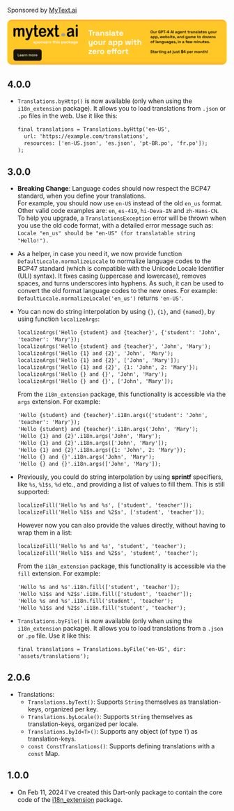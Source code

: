 Sponsored by [MyText.ai](https://mytext.ai)

[![](./example/SponsoredByMyTextAi.png)](https://mytext.ai)

## 4.0.0

* `Translations.byHttp()` is now available (only when using the `i18n_extension` package).
  It allows you to load translations from `.json` or `.po` files in the web.
  Use it like this:

  ```     
  final translations = Translations.byHttp('en-US', 
    url: 'https://example.com/translations', 
    resources: ['en-US.json', 'es.json', 'pt-BR.po', 'fr.po']);
  );
  ```

## 3.0.0

* **Breaking Change**: Language codes should now respect the BCP47 standard, when you
  define your translations.  
  For example, you should now use `en-US` instead of the old `en_us` format.
  Other valid code examples are: `en`, `es-419`, `hi-Deva-IN` and `zh-Hans-CN`.
  To help you upgrade, a `TranslationsException` error will be thrown when you use the
  old code format, with a detailed error message such as:
  `Locale "en_us" should be "en-US" (for translatable string "Hello!").`


* As a helper, in case you need it, we now provide function
  `DefaultLocale.normalizeLocale` to normalize language codes to the BCP47 standard
  (which is compatible with the Unicode Locale Identifier (ULI) syntax).
  It fixes casing (uppercase and lowercase), removes spaces, and turns underscores into
  hyphens. As such, it can be used to convert the old format language codes to the new
  ones. For example: `DefaultLocale.normalizeLocale('en_us')` returns `'en-US'`.


* You can now do string interpolation by using `{}`, `{1}`, and `{named}`, by
  using function `localizeArgs`:

  ```     
  localizeArgs('Hello {student} and {teacher}', {'student': 'John', 'teacher': 'Mary'});
  localizeArgs('Hello {student} and {teacher}', 'John', 'Mary');
  localizeArgs('Hello {1} and {2}', 'John', 'Mary');
  localizeArgs('Hello {1} and {2}', ['John', 'Mary']);
  localizeArgs('Hello {1} and {2}', {1: 'John', 2: 'Mary'});
  localizeArgs('Hello {} and {}', 'John', 'Mary');
  localizeArgs('Hello {} and {}', ['John', 'Mary']);
  ```

  From the `i18n_extension` package, this functionality is accessible via the `args`
  extension. For example:

  ```     
  'Hello {student} and {teacher}'.i18n.args({'student': 'John', 'teacher': 'Mary'});
  'Hello {student} and {teacher}'.i18n.args('John', 'Mary');
  'Hello {1} and {2}'.i18n.args('John', 'Mary');
  'Hello {1} and {2}'.i18n.args(['John', 'Mary']);
  'Hello {1} and {2}'.i18n.args({1: 'John', 2: 'Mary'});
  'Hello {} and {}'.i18n.args('John', 'Mary');
  'Hello {} and {}'.i18n.args(['John', 'Mary']);
  ```


* Previously, you could do string interpolation by using **sprintf** specifiers,
  like `%s`, `%1$s`, `%d` etc., and providing a list of values to fill them.
  This is still supported:

  ```     
  localizeFill('Hello %s and %s', ['student', 'teacher']);
  localizeFill('Hello %1$s and %2$s', ['student', 'teacher']);  
  ```

  However now you can also provide the values directly, without having to wrap them
  in a list:

  ```
  localizeFill('Hello %s and %s', 'student', 'teacher');
  localizeFill('Hello %1$s and %2$s', 'student', 'teacher');
  ```

  From the `i18n_extension` package, this functionality is accessible via the `fill`
  extension. For example:

  ```     
  'Hello %s and %s'.i18n.fill(['student', 'teacher']);
  'Hello %1$s and %2$s'.i18n.fill(['student', 'teacher']);  
  'Hello %s and %s'.i18n.fill('student', 'teacher');
  'Hello %1$s and %2$s'.i18n.fill('student', 'teacher');
  ```  

* `Translations.byFile()` is now available (only when using the `i18n_extension` package).
  It allows you to load translations from a `.json` or `.po` file. Use it like this:

  ```     
  final translations = Translations.byFile('en-US', dir: 'assets/translations');
  ```

## 2.0.6

* Translations:
    - `Translations.byText()`: Supports `String` themselves as translation-keys, organized
      per key.
    - `Translations.byLocale()`: Supports `String` themselves as translation-keys,
      organized per locale.
    - `Translations.byId<T>()`: Supports any object (of type `T`) as translation-keys.
    - `const ConstTranslations()`: Supports defining translations with a `const` Map.

## 1.0.0

* On Feb 11, 2024 I've created this Dart-only package to contain the core code of
  the [i18n_extension](https://pub.dev/packages/i18n_extension) package.
